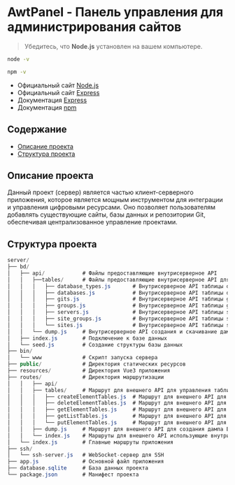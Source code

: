 # AwtPanel - Панель управления для администрирования сайтов

> Убедитесь, что **Node.js** установлен на вашем компьютере.

```bash
node -v
```

```bash
npm -v
```

- Официальный сайт [Node.js](https://nodejs.org/en)
- Официальный сайт [Express](https://expressjs.com)
- Документация [Express](https://expressjs.com/en/starter/installing.html/)
- Документация [npm](https://nodejs.org/en/learn/getting-started/an-introduction-to-the-npm-package-manager)

## Содержание
- [Описание проекта](#описание-проекта)
- [Структура проекта](#структура-проекта)

## Описание проекта
Данный проект (сервер) является частью клиент-серверного приложения, которое является мощным инструментом для интеграции и управления цифровыми ресурсами. Оно позволяет пользователям добавлять существующие сайты, базы данных и репозитории Git, обеспечивая централизованное управление проектами.

## Структура проекта

```csharp
server/
├── bd/
│   ├── api/            # Файлы предоставляющие внутрисерверное API
│   │   ├──tables/      # Файлы предоставляющие внутрисерверное API для каждой таблицы базы данных
│   │   │   ├── database_types.js       # Внутрисерверное API таблицы database_types
│   │   │   ├── databases.js            # Внутрисерверное API таблицы databases
│   │   │   ├── gits.js                 # Внутрисерверное API таблицы gits
│   │   │   ├── groups.js               # Внутрисерверное API таблицы groups
│   │   │   ├── servers.js              # Внутрисерверное API таблицы servers
│   │   │   ├── site_groups.js          # Внутрисерверное API таблицы site_groups
│   │   │   └── sites.js                # Внутрисерверное API таблицы sites
│   │   └── dump.js     # Внутрисерверное API создания и скачивание дампа
│   ├── index.js        # Подключение к базе данных
│   └── seed.js         # Создание структуры базы данных
├── bin/
│   └── www             # Скрипт запуска сервера
├── public/             # Директория статических ресурсов
├── resources/          # Директория Vue3 приложения
├── routes/             # Директория маршрутизации
│   │   ├── api/
│   │   ├── tables/     # Маршрут для внешнего API для управления таблицами
│   │   │   ├── createElementTables.js  # Маршрут для внешнего API для создания записи в таблице
│   │   │   ├── deleteElementTables.js  # Маршрут для внешнего API для удаления записи в таблице
│   │   │   ├── getElementTables.js     # Маршрут для внешнего API для получения записи из таблицы
│   │   │   ├── getListTables.js        # Маршрут для внешнего API для получения списка записей в таблице
│   │   │   └── putElementTables.js     # Маршрут для внешнего API для редактирования записи в таблице
│   │   ├── dump.js     # Маршрут для внешнего API для создания дампа БД
│   │   └── index.js    # Маршруты для внешнего API использующие внутрисерверное API
│   └── index.js        # Главные маршруты приложения
├── ssh/
│   └── ssh-server.js   # WebSocket-сервер для SSH
├── app.js              # Основной файл приложения
├── database.sqlite     # База данных проекта
└── package.json        # Манифест проекта
```